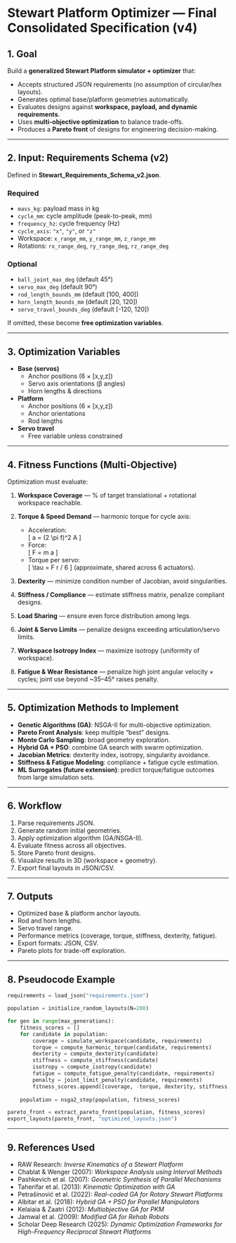 # Stewart Platform Optimizer — Final Consolidated Specification (v4)

## 1. Goal
Build a **generalized Stewart Platform simulator + optimizer** that:  
- Accepts structured JSON requirements (no assumption of circular/hex layouts).  
- Generates optimal base/platform geometries automatically.  
- Evaluates designs against **workspace, payload, and dynamic requirements**.  
- Uses **multi-objective optimization** to balance trade-offs.  
- Produces a **Pareto front** of designs for engineering decision-making.  

---

## 2. Input: Requirements Schema (v2)
Defined in **Stewart_Requirements_Schema_v2.json**.  

### Required
- `mass_kg`: payload mass in kg  
- `cycle_mm`: cycle amplitude (peak-to-peak, mm)  
- `frequency_hz`: cycle frequency (Hz)  
- `cycle_axis`: `"x"`, `"y"`, or `"z"`  
- Workspace: `x_range_mm`, `y_range_mm`, `z_range_mm`  
- Rotations: `rx_range_deg`, `ry_range_deg`, `rz_range_deg`  

### Optional
- `ball_joint_max_deg` (default 45°)  
- `servo_max_deg` (default 90°)  
- `rod_length_bounds_mm` (default [100, 400])  
- `horn_length_bounds_mm` (default [20, 120])  
- `servo_travel_bounds_deg` (default [-120, 120])  

If omitted, these become **free optimization variables**.  

---

## 3. Optimization Variables
- **Base (servos)**  
  - Anchor positions (6 × [x,y,z])  
  - Servo axis orientations (β angles)  
  - Horn lengths & directions  
- **Platform**  
  - Anchor positions (6 × [x,y,z])  
  - Anchor orientations  
  - Rod lengths  
- **Servo travel**  
  - Free variable unless constrained  

---

## 4. Fitness Functions (Multi-Objective)
Optimization must evaluate:  

1. **Workspace Coverage** — % of target translational + rotational workspace reachable.  
2. **Torque & Speed Demand** — harmonic torque for cycle axis:  

   - Acceleration:  
     \[ a = (2 \pi f)^2 A \]  
   - Force:  
     \[ F = m a \]  
   - Torque per servo:  
     \[ \tau = F r / 6 \] (approximate, shared across 6 actuators).  

3. **Dexterity** — minimize condition number of Jacobian, avoid singularities.  
4. **Stiffness / Compliance** — estimate stiffness matrix, penalize compliant designs.  
5. **Load Sharing** — ensure even force distribution among legs.  
6. **Joint & Servo Limits** — penalize designs exceeding articulation/servo limits.  
7. **Workspace Isotropy Index** — maximize isotropy (uniformity of workspace).  
8. **Fatigue & Wear Resistance** — penalize high joint angular velocity × cycles; joint use beyond ~35–45° raises penalty.  

---

## 5. Optimization Methods to Implement
- **Genetic Algorithms (GA)**: NSGA-II for multi-objective optimization.  
- **Pareto Front Analysis**: keep multiple “best” designs.  
- **Monte Carlo Sampling**: broad geometry exploration.  
- **Hybrid GA + PSO**: combine GA search with swarm optimization.  
- **Jacobian Metrics**: dexterity index, isotropy, singularity avoidance.  
- **Stiffness & Fatigue Modeling**: compliance + fatigue cycle estimation.  
- **ML Surrogates (future extension)**: predict torque/fatigue outcomes from large simulation sets.  

---

## 6. Workflow
1. Parse requirements JSON.  
2. Generate random initial geometries.  
3. Apply optimization algorithm (GA/NSGA-II).  
4. Evaluate fitness across all objectives.  
5. Store Pareto front designs.  
6. Visualize results in 3D (workspace + geometry).  
7. Export final layouts in JSON/CSV.  

---

## 7. Outputs
- Optimized base & platform anchor layouts.  
- Rod and horn lengths.  
- Servo travel range.  
- Performance metrics (coverage, torque, stiffness, dexterity, fatigue).  
- Export formats: JSON, CSV.  
- Pareto plots for trade-off exploration.  

---

## 8. Pseudocode Example

```python
requirements = load_json("requirements.json")

population = initialize_random_layouts(N=200)

for gen in range(max_generations):
    fitness_scores = []
    for candidate in population:
        coverage = simulate_workspace(candidate, requirements)
        torque = compute_harmonic_torque(candidate, requirements)
        dexterity = compute_dexterity(candidate)
        stiffness = compute_stiffness(candidate)
        isotropy = compute_isotropy(candidate)
        fatigue = compute_fatigue_penalty(candidate, requirements)
        penalty = joint_limit_penalty(candidate, requirements)
        fitness_scores.append([coverage, -torque, dexterity, stiffness, isotropy, -fatigue, -penalty])
    
    population = nsga2_step(population, fitness_scores)

pareto_front = extract_pareto_front(population, fitness_scores)
export_layouts(pareto_front, "optimized_layouts.json")
```

---

## 9. References Used
- RAW Research: *Inverse Kinematics of a Stewart Platform*  
- Chablat & Wenger (2007): *Workspace Analysis using Interval Methods*  
- Pashkevich et al. (2007): *Geometric Synthesis of Parallel Mechanisms*  
- Taherifar et al. (2013): *Kinematic Optimization with GA*  
- Petrašinović et al. (2022): *Real-coded GA for Rotary Stewart Platforms*  
- Albitar et al. (2018): *Hybrid GA + PSO for Parallel Manipulators*  
- Kelaiaia & Zaatri (2012): *Multiobjective GA for PKM*  
- Jamwal et al. (2009): *Modified GA for Rehab Robots*  
- Scholar Deep Research (2025): *Dynamic Optimization Frameworks for High-Frequency Reciprocal Stewart Platforms*  
